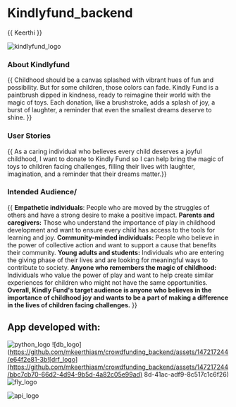 # Kindlyfund_backend
{{ Keerthi }}

![kindlyfund_logo](https://github.com/mkeerthiasm/crowdfunding_backend/assets/147217244/0c4f80e3-49c2-4088-9a06-8c01b96f20fc)


### About Kindlyfund
{{ Childhood should be a canvas splashed with vibrant hues of fun and possibility. But for some children, those colors can fade. Kindly Fund is a paintbrush dipped in kindness, ready to reimagine their world with the magic of toys. Each donation, like a brushstroke, adds a splash of joy, a burst of laughter, a reminder that even the smallest dreams deserve to shine. }}


### User Stories
{{ As a caring individual who believes every child deserves a joyful childhood, I want to donate to Kindly Fund so I can help bring the magic of toys to children facing challenges, filling their lives with laughter, imagination, and a reminder that their dreams matter.}}


### Intended Audience/
{{
**Empathetic individuals**: People who are moved by the struggles of others and have a strong desire to make a positive impact.
**Parents and caregivers:** Those who understand the importance of play in childhood development and want to ensure every child has access to the tools for learning and joy.
**Community-minded individuals:** People who believe in the power of collective action and want to support a cause that benefits their community.
**Young adults and students:** Individuals who are entering the giving phase of their lives and are looking for meaningful ways to contribute to society.
**Anyone who remembers the magic of childhood:** Individuals who value the power of play and want to help create similar experiences for children who might not have the same opportunities.
**Overall, Kindly Fund's target audience is anyone who believes in the importance of childhood joy and wants to be a part of making a difference in the lives of children facing challenges.**
}}


## App developed with:
![python_logo](https://github.com/mkeerthiasm/crowdfunding_backend/assets/147217244/7c721fc0-429f-4154-9ac1-48f804e4ab86)
![db_logo](https://github.com/mkeerthiasm/crowdfunding_backend/assets/147217244/e64f2e81-3b![drf_logo](https://github.com/mkeerthiasm/crowdfunding_backend/assets/147217244/bbc7cb70-66d2-4d94-9b5d-4a82c05e99ad)
8d-41ac-adf9-8c517c1c6f26)
![fly_logo](https://github.com/mkeerthiasm/crowdfunding_backend/assets/147217244/00788c6f-890b-4a81-9f1f-95054da8ffa5)

![api_logo](https://github.com/mkeerthiasm/crowdfunding_backend/assets/147217244/52123f36-1147-4b2e-89b7-e496aa0662c0)
